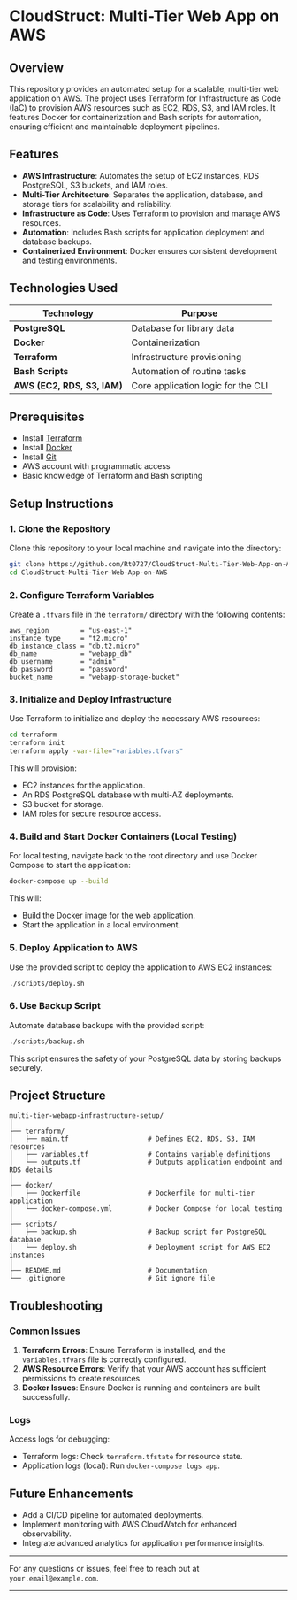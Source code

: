 # CloudStruct: Multi-Tier Web App on AWS

## Overview
This repository provides an automated setup for a scalable, multi-tier web application on AWS. The project uses Terraform for Infrastructure as Code (IaC) to provision AWS resources such as EC2, RDS, S3, and IAM roles. It features Docker for containerization and Bash scripts for automation, ensuring efficient and maintainable deployment pipelines.

## Features
- **AWS Infrastructure**: Automates the setup of EC2 instances, RDS PostgreSQL, S3 buckets, and IAM roles.
- **Multi-Tier Architecture**: Separates the application, database, and storage tiers for scalability and reliability.
- **Infrastructure as Code**: Uses Terraform to provision and manage AWS resources.
- **Automation**: Includes Bash scripts for application deployment and database backups.
- **Containerized Environment**: Docker ensures consistent development and testing environments.

## Technologies Used

| Technology                   |  Purpose                             |
|------------------------------|--------------------------------------|
| **PostgreSQL**               | Database for library data            |
| **Docker**                   | Containerization                     |
| **Terraform**                | Infrastructure provisioning          |
| **Bash Scripts**             | Automation of routine tasks          |
| **AWS (EC2, RDS, S3, IAM)**  | Core application logic for the CLI   |

## Prerequisites
- Install [Terraform](https://www.terraform.io/)
- Install [Docker](https://www.docker.com/)
- Install [Git](https://git-scm.com/)
- AWS account with programmatic access
- Basic knowledge of Terraform and Bash scripting

## Setup Instructions

### 1. Clone the Repository
Clone this repository to your local machine and navigate into the directory:
```bash
git clone https://github.com/Rt0727/CloudStruct-Multi-Tier-Web-App-on-AWS.git
cd CloudStruct-Multi-Tier-Web-App-on-AWS
```

### 2. Configure Terraform Variables
Create a `.tfvars` file in the `terraform/` directory with the following contents:
```hcl
aws_region        = "us-east-1"
instance_type     = "t2.micro"
db_instance_class = "db.t2.micro"
db_name           = "webapp_db"
db_username       = "admin"
db_password       = "password"
bucket_name       = "webapp-storage-bucket"
```

### 3. Initialize and Deploy Infrastructure
Use Terraform to initialize and deploy the necessary AWS resources:
```bash
cd terraform
terraform init
terraform apply -var-file="variables.tfvars"
```
This will provision:
- EC2 instances for the application.
- An RDS PostgreSQL database with multi-AZ deployments.
- S3 bucket for storage.
- IAM roles for secure resource access.

### 4. Build and Start Docker Containers (Local Testing)
For local testing, navigate back to the root directory and use Docker Compose to start the application:
```bash
docker-compose up --build
```
This will:
- Build the Docker image for the web application.
- Start the application in a local environment.

### 5. Deploy Application to AWS
Use the provided script to deploy the application to AWS EC2 instances:
```bash
./scripts/deploy.sh
```

### 6. Use Backup Script
Automate database backups with the provided script:
```bash
./scripts/backup.sh
```
This script ensures the safety of your PostgreSQL data by storing backups securely.

## Project Structure
```plaintext
multi-tier-webapp-infrastructure-setup/
│
├── terraform/
│   ├── main.tf                    # Defines EC2, RDS, S3, IAM resources
│   ├── variables.tf               # Contains variable definitions
│   └── outputs.tf                 # Outputs application endpoint and RDS details
│
├── docker/
│   ├── Dockerfile                 # Dockerfile for multi-tier application
│   └── docker-compose.yml         # Docker Compose for local testing
│
├── scripts/
│   ├── backup.sh                  # Backup script for PostgreSQL database
│   └── deploy.sh                  # Deployment script for AWS EC2 instances
│
├── README.md                      # Documentation
└── .gitignore                     # Git ignore file
```

## Troubleshooting

### Common Issues
1. **Terraform Errors**: Ensure Terraform is installed, and the `variables.tfvars` file is correctly configured.
2. **AWS Resource Errors**: Verify that your AWS account has sufficient permissions to create resources.
3. **Docker Issues**: Ensure Docker is running and containers are built successfully.

### Logs
Access logs for debugging:
- Terraform logs: Check `terraform.tfstate` for resource state.
- Application logs (local): Run `docker-compose logs app`.

## Future Enhancements
- Add a CI/CD pipeline for automated deployments.
- Implement monitoring with AWS CloudWatch for enhanced observability.
- Integrate advanced analytics for application performance insights.

---

For any questions or issues, feel free to reach out at `your.email@example.com`.

--- 
